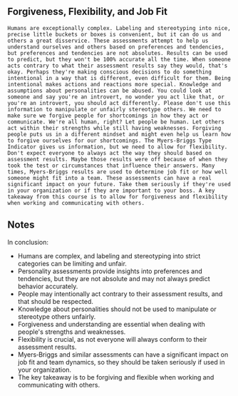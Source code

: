 ## Forgiveness, Flexibility, and Job Fit
```
Humans are exceptionally complex. Labeling and stereotyping into nice, precise little buckets or boxes is convenient, but it can do us and others a great disservice. These assessments attempt to help us understand ourselves and others based on preferences and tendencies, but preferences and tendencies are not absolutes. Results can be used to predict, but they won't be 100% accurate all the time. When someone acts contrary to what their assessment results say they would, that's okay. Perhaps they're making conscious decisions to do something intentional in a way that is different, even difficult for them. Being intentional makes actions and reactions more special. Knowledge and assumptions about personalities can be abused. You could look at someone and say you're an introvert, no wonder you act like that, or you're an introvert, you should act differently. Please don't use this information to manipulate or unfairly stereotype others. We need to make sure we forgive people for shortcomings in how they act or communicate. We're all human, right? Let people be human. Let others act within their strengths while still having weaknesses. Forgiving people puts us in a different mindset and might even help us learn how to forgive ourselves for our shortcomings. The Myers‑Briggs Type Indicator gives us information, but we need to allow for flexibility. Don't expect everyone to always act the way they should based on assessment results. Maybe those results were off because of when they took the test or circumstances that influence their answers. Many times, Myers‑Briggs results are used to determine job fit or how well someone might fit into a team. These assessments can have a real significant impact on your future. Take them seriously if they're used in your organization or if they are important to your boss. A key takeaway from this course is to allow for forgiveness and flexibility when working and communicating with others.
```

## Notes
In conclusion:

- Humans are complex, and labeling and stereotyping into strict categories can be limiting and unfair.
- Personality assessments provide insights into preferences and tendencies, but they are not absolute and may not always predict behavior accurately.
- People may intentionally act contrary to their assessment results, and that should be respected.
- Knowledge about personalities should not be used to manipulate or stereotype others unfairly.
- Forgiveness and understanding are essential when dealing with people's strengths and weaknesses.
- Flexibility is crucial, as not everyone will always conform to their assessment results.
- Myers‑Briggs and similar assessments can have a significant impact on job fit and team dynamics, so they should be taken seriously if used in your organization.
- The key takeaway is to be forgiving and flexible when working and communicating with others.